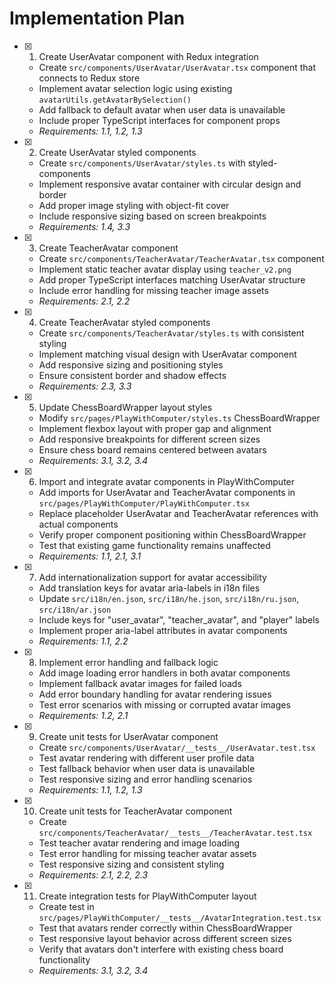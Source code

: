 # Implementation Plan

- [x] 1. Create UserAvatar component with Redux integration

  - Create `src/components/UserAvatar/UserAvatar.tsx` component that connects to Redux store
  - Implement avatar selection logic using existing `avatarUtils.getAvatarBySelection()`
  - Add fallback to default avatar when user data is unavailable
  - Include proper TypeScript interfaces for component props
  - _Requirements: 1.1, 1.2, 1.3_

- [x] 2. Create UserAvatar styled components

  - Create `src/components/UserAvatar/styles.ts` with styled-components
  - Implement responsive avatar container with circular design and border
  - Add proper image styling with object-fit cover
  - Include responsive sizing based on screen breakpoints
  - _Requirements: 1.4, 3.3_

- [x] 3. Create TeacherAvatar component

  - Create `src/components/TeacherAvatar/TeacherAvatar.tsx` component
  - Implement static teacher avatar display using `teacher_v2.png`
  - Add proper TypeScript interfaces matching UserAvatar structure
  - Include error handling for missing teacher image assets
  - _Requirements: 2.1, 2.2_

- [x] 4. Create TeacherAvatar styled components

  - Create `src/components/TeacherAvatar/styles.ts` with consistent styling
  - Implement matching visual design with UserAvatar component
  - Add responsive sizing and positioning styles
  - Ensure consistent border and shadow effects
  - _Requirements: 2.3, 3.3_

- [x] 5. Update ChessBoardWrapper layout styles

  - Modify `src/pages/PlayWithComputer/styles.ts` ChessBoardWrapper
  - Implement flexbox layout with proper gap and alignment
  - Add responsive breakpoints for different screen sizes
  - Ensure chess board remains centered between avatars
  - _Requirements: 3.1, 3.2, 3.4_

- [x] 6. Import and integrate avatar components in PlayWithComputer

  - Add imports for UserAvatar and TeacherAvatar components in `src/pages/PlayWithComputer/PlayWithComputer.tsx`
  - Replace placeholder UserAvatar and TeacherAvatar references with actual components
  - Verify proper component positioning within ChessBoardWrapper
  - Test that existing game functionality remains unaffected
  - _Requirements: 1.1, 2.1, 3.1_

- [x] 7. Add internationalization support for avatar accessibility

  - Add translation keys for avatar aria-labels in i18n files
  - Update `src/i18n/en.json`, `src/i18n/he.json`, `src/i18n/ru.json`, `src/i18n/ar.json`
  - Include keys for "user_avatar", "teacher_avatar", and "player" labels
  - Implement proper aria-label attributes in avatar components
  - _Requirements: 1.1, 2.2_

- [x] 8. Implement error handling and fallback logic

  - Add image loading error handlers in both avatar components
  - Implement fallback avatar images for failed loads
  - Add error boundary handling for avatar rendering issues
  - Test error scenarios with missing or corrupted avatar images
  - _Requirements: 1.2, 2.1_

- [x] 9. Create unit tests for UserAvatar component

  - Create `src/components/UserAvatar/__tests__/UserAvatar.test.tsx`
  - Test avatar rendering with different user profile data
  - Test fallback behavior when user data is unavailable
  - Test responsive sizing and error handling scenarios
  - _Requirements: 1.1, 1.2, 1.3_

- [x] 10. Create unit tests for TeacherAvatar component

  - Create `src/components/TeacherAvatar/__tests__/TeacherAvatar.test.tsx`
  - Test teacher avatar rendering and image loading
  - Test error handling for missing teacher avatar assets
  - Test responsive sizing and consistent styling
  - _Requirements: 2.1, 2.2, 2.3_

- [x] 11. Create integration tests for PlayWithComputer layout
  - Create test in `src/pages/PlayWithComputer/__tests__/AvatarIntegration.test.tsx`
  - Test that avatars render correctly within ChessBoardWrapper
  - Test responsive layout behavior across different screen sizes
  - Verify that avatars don't interfere with existing chess board functionality
  - _Requirements: 3.1, 3.2, 3.4_
